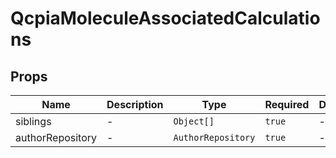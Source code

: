# QcpiaMoleculeAssociatedCalculations

## Props

<!-- @vuese:QcpiaMoleculeAssociatedCalculations:props:start -->
|Name|Description|Type|Required|Default|
|---|---|---|---|---|
|siblings|-|`Object[]`|`true`|-|
|authorRepository|-|`AuthorRepository`|`true`|-|

<!-- @vuese:QcpiaMoleculeAssociatedCalculations:props:end -->


